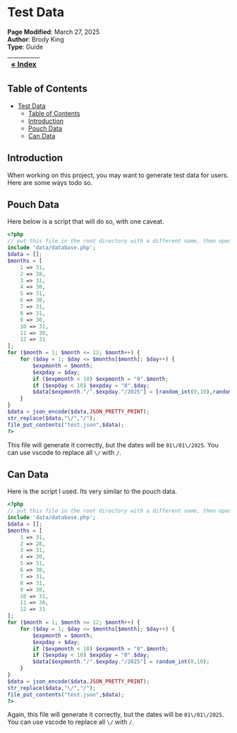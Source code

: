# Test Data

**Page Modified**: March 27, 2025
\
**Author**: Brody King
\
**Type**: Guide

| **[« Index](/docs/index.md)** |
| ----------------------------- |

## Table of Contents

- [Test Data](#test-data)
  - [Table of Contents](#table-of-contents)
  - [Introduction](#introduction)
  - [Pouch Data](#pouch-data)
  - [Can Data](#can-data)

## Introduction

When working on this project, you may want to generate test data for users. Here are some ways todo so.

## Pouch Data

Here below is a script that will do so, with one caveat.

```php
<?php
// put this file in the root directory with a different name, then open in a web browser.
include 'data/database.php';
$data = [];
$months = [
    1 => 31,
    2 => 28,
    3 => 31,
    4 => 30,
    5 => 31,
    6 => 30,
    7 => 31,
    8 => 31,
    9 => 30,
    10 => 31,
    11 => 30,
    12 => 31
];
for ($month = 1; $month <= 12; $month++) {
    for ($day = 1; $day <= $months[$month]; $day++) {
        $expmonth = $month;
        $expday = $day;
        if ($expmonth < 10) $expmonth = "0".$month;
        if ($expday < 10) $expday = "0".$day;
        $data[$expmonth."/".$expday."/2025"] = [random_int(0,10),random_int(0,10)];
    }
}
$data = json_encode($data,JSON_PRETTY_PRINT);
str_replace($data,"\/","/");
file_put_contents("test.json",$data);
?>
```

This file will generate it correctly, but the dates will be `01\/01\/2025`. You can use vscode to replace all `\/` with `/`.

## Can Data

Here is the script I used. Its very similar to the pouch data.

```php
<?php
// put this file in the root directory with a different name, then open in a web browser.
include 'data/database.php';
$data = [];
$months = [
    1 => 31,
    2 => 28,
    3 => 31,
    4 => 30,
    5 => 31,
    6 => 30,
    7 => 31,
    8 => 31,
    9 => 30,
    10 => 31,
    11 => 30,
    12 => 31
];
for ($month = 1; $month <= 12; $month++) {
    for ($day = 1; $day <= $months[$month]; $day++) {
        $expmonth = $month;
        $expday = $day;
        if ($expmonth < 10) $expmonth = "0".$month;
        if ($expday < 10) $expday = "0".$day;
        $data[$expmonth."/".$expday."/2025"] = random_int(0,10);
    }
}
$data = json_encode($data,JSON_PRETTY_PRINT);
str_replace($data,"\/","/");
file_put_contents("test.json",$data);
?>
```

Again, this file will generate it correctly, but the dates will be `01\/01\/2025`. You can use vscode to replace all `\/` with `/`.
